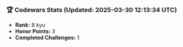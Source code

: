 ### 🏆 Codewars Stats (Updated: 2025-03-30 12:13:34 UTC)

- **Rank:** 8 kyu
- **Honor Points:** 3
- **Completed Challenges:** 1
